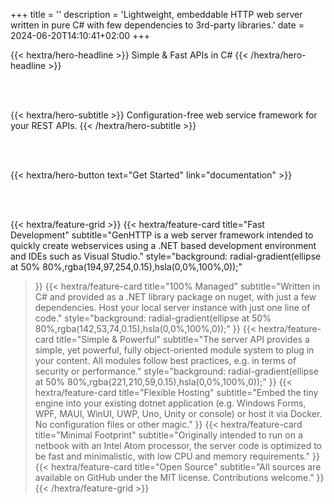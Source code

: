 +++
title = ''
description = 'Lightweight, embeddable HTTP web server written in pure C# with few dependencies to 3rd-party libraries.'
date = 2024-06-20T14:10:41+02:00
+++

{{< hextra/hero-headline >}}
  Simple & Fast APIs in C#
{{< /hextra/hero-headline >}}

<br /><br />

{{< hextra/hero-subtitle >}}
  Configuration-free web service framework for your REST APIs.
{{< /hextra/hero-subtitle >}}

<br /><br />

{{< hextra/hero-button text="Get Started" link="documentation" >}}

<br /><br />

{{< hextra/feature-grid >}}
  {{< hextra/feature-card
    title="Fast Development"
    subtitle="GenHTTP is a web server framework intended to quickly create webservices using a .NET based development environment and IDEs such as Visual Studio."
    style="background: radial-gradient(ellipse at 50% 80%,rgba(194,97,254,0.15),hsla(0,0%,100%,0));"
  >}}
  {{< hextra/feature-card
    title="100% Managed"
    subtitle="Written in C# and provided as a .NET library package on nuget, with just a few dependencies. Host your local server instance with just one line of code."
    style="background: radial-gradient(ellipse at 50% 80%,rgba(142,53,74,0.15),hsla(0,0%,100%,0));"
  >}}
  {{< hextra/feature-card
    title="Simple & Powerful"
    subtitle="The server API provides a simple, yet powerful, fully object-oriented module system to plug in your content. All modules follow best practices, e.g. in terms of security or performance."
    style="background: radial-gradient(ellipse at 50% 80%,rgba(221,210,59,0.15),hsla(0,0%,100%,0));"
  >}}
  {{< hextra/feature-card
    title="Flexible Hosting"
    subtitle="Embed the tiny engine into your existing dotnet application (e.g. Windows Forms, WPF, MAUI, WinUI, UWP, Uno, Unity or console) or host it via Docker. No configuration files or other magic."
  >}}
  {{< hextra/feature-card
    title="Minimal Footprint"
    subtitle="Originally intended to run on a netbook with an Intel Atom processor, the server code is optimized to be fast and minimalistic, with low CPU and memory requirements."
  >}}
  {{< hextra/feature-card
    title="Open Source"
    subtitle="All sources are available on GitHub under the MIT license. Contributions welcome."
  >}}
{{< /hextra/feature-grid >}}
